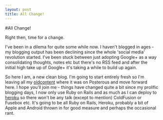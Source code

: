 ```yaml
---
layout: post
title: All Change!
---
```


#All Change!

Right then, time for a change.

I've been in a dilema for quite some while now. I haven't blogged in
ages - my blogging output has been declining since the whole 'social media' revolution started. I've been stuck between just adopting Google+ as a way consolidating thoughts, notes etc but there's no RSS feed and after the initial high take up of Google+ it's taking a while to build up again.

So here I am, a new clean blog. I'm going to start entirely fresh so I'm
leaving all my [oldcontent][] where it was on Posterous and move forward
here. I hope you'll join me - things have changed quite a bit since my
prolific blogging days, I now only use Ruby on Rails and as much as I
can deploy to [heroku][] so there won't be any talk (except to mention)
ColdFusion or Fusebox etc. It's going to be all Ruby on Rails, Heroku,
probably a bit of Apple and Android thrown in for good measure and
perhaps the occasional rant.

[oldcontent]: http://johnbeynon.posterous.com
[heroku]: http://www.heroku.com
